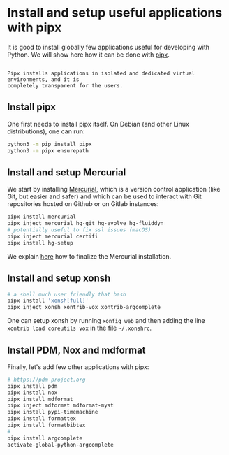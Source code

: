 # Install and setup useful applications with pipx

It is good to install globally few applications useful for developing with Python. We
will show here how it can be done with [pipx](https://github.com/pypa/pipx).

```{note}

Pipx installs applications in isolated and dedicated virtual environments, and it is
completely transparent for the users.

```

## Install pipx

One first needs to install pipx itself. On Debian (and other Linux distributions), one
can run:

```sh
python3 -m pip install pipx
python3 -m pipx ensurepath
```

## Install and setup Mercurial

We start by installing [Mercurial], which is a version control application (like Git, but
easier and safer) and which can be used to interact with Git repositories hosted on
Github or on Gitlab instances:

```sh
pipx install mercurial
pipx inject mercurial hg-git hg-evolve hg-fluiddyn
# potentially useful to fix ssl issues (macOS)
pipx inject mercurial certifi
pipx install hg-setup
```

We explain [here](./mercurial/install-setup.md) how to finalize the Mercurial
installation.

## Install and setup xonsh

```sh
# a shell much user friendly that bash
pipx install 'xonsh[full]'
pipx inject xonsh xontrib-vox xontrib-argcomplete
```

One can setup xonsh by running `xonfig web` and then adding the line
`xontrib load coreutils vox` in the file `~/.xonshrc`.

## Install PDM, Nox and mdformat

Finally, let's add few other applications with pipx:

```sh
# https://pdm-project.org
pipx install pdm
pipx install nox
pipx install mdformat
pipx inject mdformat mdformat-myst
pipx install pypi-timemachine
pipx install formattex
pipx install formatbibtex
#
pipx install argcomplete
activate-global-python-argcomplete
```

[mercurial]: https://www.mercurial-scm.org/
